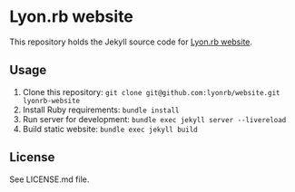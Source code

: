 # Lyon.rb website

This repository holds the Jekyll source code for [Lyon.rb website](https://www.lyonrb.fr).

## Usage

1. Clone this repository: `git clone git@github.com:lyonrb/website.git lyonrb-website`
2. Install Ruby requirements: `bundle install`
3. Run server for development: `bundle exec jekyll server --livereload`
4. Build static website: `bundle exec jekyll build`

## License

See LICENSE.md file.
